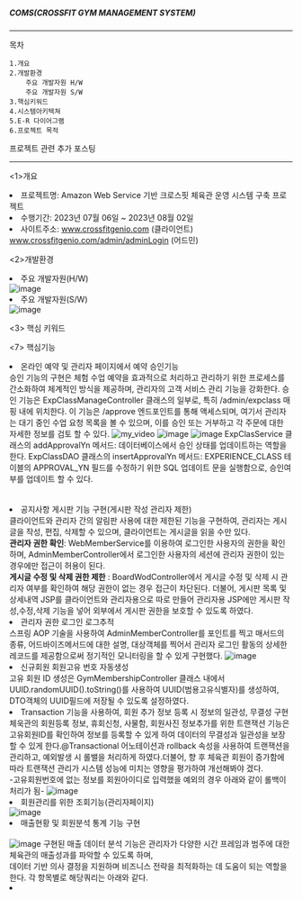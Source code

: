 ##### COMS(CROSSFIT GYM MANAGEMENT SYSTEM)
-----------------------------------------------------------------------------------------------------------------
목차	


	1.개요
	2.개발환경 
 		주요 개발자원 H/W
   		주요 개발자원 S/W	
	3.핵심키워드
	4.시스템아키텍쳐
	5.E-R 다이어그램
	6.프로젝트 목적
  프로젝트 관련 추가 포스팅
 
-----------------------------------------------------------------------------------------------------------------

<1>개요
	<li>프로젝트명: Amazon Web Service 기반 크로스핏 체육관 운영 시스템 구축 프로젝트</li>
	<li>수행기간: 2023년 07월 06일 ~ 2023년 08월 02일</li>
 	<li> 사이트주소: www.crossfitgenio.com (클라이언트)
   			www.crossfitgenio.com/admin/adminLogin (어드민)

 
<2>개발환경     
       <li>주요 개발자원(H/W)</li>
       ![image](https://github.com/sophiayeji/coms/assets/125880712/09e869a6-0257-431b-92d1-27145a2c2f96)
	<li>주요 개발자원(S/W)</li>
      ![image](https://github.com/sophiayeji/coms/assets/125880712/bfb756d7-e17c-4441-b97a-11121e743253)

<3> 핵심 키워드 

<7> 핵심기능  
	<li>온라인 예약 및 관리자 페이지에서 예약 승인기능</li>
            승인 기능의 구현은 체험 수업 예약을 효과적으로 처리하고 관리하기 위한 프로세스를 간소화하여 체계적인 방식을 제공하며, 관리자의 고객 서비스 관리 기능을 강화한다.
	    승인 기능은 ExpClassManageController 클래스의 일부로, 특히 /admin/expclass 매핑 내에 위치한다. 이 기능은 /approve 엔드포인트를 통해 액세스되며, 
            여기서 관리자는 대기 중인 수업 요청 목록을 볼 수 있으며, 이를 승인 또는 거부하고 각 주문에 대한 자세한 정보를 검토 할 수 있다.
	    ![my_video](https://github.com/sophiayeji/coms/assets/125880712/c565605b-902f-41c6-85e8-51186e946ef9)
	    ![image](https://github.com/sophiayeji/coms/assets/125880712/bf4d5bcc-8f69-4a25-b577-0d5037b64922)
            ![image](https://github.com/sophiayeji/coms/assets/125880712/238aed18-faa1-4fd2-bf22-21069d854d9b)
            ExpClasService 클래스의 addApprovalYn 메서드: 데이터베이스에서 승인 상태를 업데이트하는 역할을 한다.
	    ExpClassDAO 클래스의 insertApprovalYn 메서드: EXPERIENCE_CLASS 테이블의 APPROVAL_YN 필드를 수정하기 위한 SQL 업데이트 문을 실행함으로, 승인여부를 업데이트 할 수 있다.<br><br>         
      <li>공지사항 게시판 기능 구현(게시판 작성 관리자 제한)</li>
        클라이언트와 관리자 간의 알림판 사용에 대한 제한된 기능을 구현하여, 관리자는 게시글을 작성, 편집, 삭제할 수 있으며, 클라이언트는 게시글을 읽을 수만 있다.<br>
         **관리자 권한 확인**: WebMemberService를 이용하여 로그인한 사용자의 권한을 확인하며, AdminMemberController에서 로그인한 사용자의 세션에 관리자 권한이 있는 경우에만 
	                      접근이 허용이 된다.<br>
         **게시글 수정 및 삭제 권한 제한** : BoardWodController에서 게시글 수정 및 삭제 시 관리자 여부를 확인하여 해당 권한이 없는 경우 접근이 차단된다.
                                          더불어, 게시판 목록 및 상세내역 JSP를 클라이언트와 관리자용으로 따로 만들어 관리자용 JSP에만 게시판 작성,수정,삭제 기능을
                                          넣어 외부에서 게시판 권한을 보호할 수 있도록 하였다.
	<li>관리자 권한 로그인 로그추적</li>
       스프링 AOP 기술을 사용하여 AdminMemberController를 포인트를 찍고 매서드의 종류, 어드바이즈메서드에 대한 설명, 대상객체를 찍어서 관리자 로그인 활동의 상세한 레코드를 제공함으로써 
       정기적인 모니터링을 할 수 있게 구현했다.
       ![image](https://github.com/sophiayeji/coms/assets/125880712/3bd61046-2edb-49db-b1e5-2f1d18912cc6.gif)
       <li>신규회원 회원고유 번호 자동생성</li>
       고유 회원 ID 생성은 GymMembershipController 클래스 내에서 UUID.randomUUID().toString()를 사용하여 
       UUID(범용고유식별자)를 생성하여, DTO객체의 UUID필드에 저장될 수 있도록 설정하였다.
 	<li>Transaction 기능을 사용하여, 회원 추가 정보 등록 시 정보의 일관성, 무결성 구현</li>
       체욱관의 회원등록 정보, 휴회신청, 사물함, 회원사진 정보추가를 위한 트랜잭션 기능은 고유회원ID를 확인하여 정보를 등록할 수 있게 하여 
       데이터의 무결성과 일관성을 보장할 수 있게 한다.@Transactional 어노테이션과 rollback 속성을 사용하여 트랜잭션을 관리하고, 
       예외발생 시 롤밸을 처리하게 하였다.더불어, 향 후 체육관 회원이 증가함에 따라 트랜잭션 관리가 시스템 성능에 미치는 영향을 평가하여
       개선해봐야 겠다.<br>
       -고유회원번호에 없는 정보를 회원아이디로 입력했을 예외의 경우 아래와 같이 롤백이 처리가 됨-
      ![image](https://github.com/sophiayeji/coms/assets/125880712/16199022-87bc-4fc5-af79-f666099cb333)
      <li>회원관리를 위한 조회기능(관리자페이지)</li>
      ![image](https://github.com/sophiayeji/coms/assets/125880712/cb12d201-7efd-480c-80ef-12b1b3e0a315)
      <li>매출현황 및 회원분석 통계 기능 구현 </li>      
	![image](https://github.com/sophiayeji/coms/assets/125880712/dcadc249-eba2-4ec1-b9f9-c086acecdec7)
	구현된 매출 데이터 분석 기능은 관리자가 다양한 시간 프레임과 범주에 대한 체육관의 매출성과를 파악할 수 있도록 하며,  
	데이터 기반 의사 결정을 지원하며 비즈니스 전략을 최적화하는 데 도움이 되는 역할을 한다. 각 항목별로 해당쿼리는 아래와 같다.
       <li> </li>




	
      
       


					  

 

   
